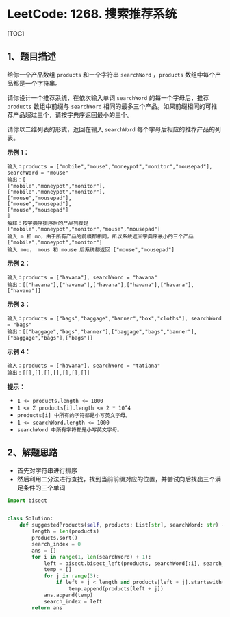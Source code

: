 # LeetCode: 1268. 搜索推荐系统

[TOC]

## 1、题目描述

给你一个产品数组 `products` 和一个字符串 `searchWord` ，`products`  数组中每个产品都是一个字符串。

请你设计一个推荐系统，在依次输入单词 `searchWord` 的每一个字母后，推荐 `products` 数组中前缀与 `searchWord` 相同的最多三个产品。如果前缀相同的可推荐产品超过三个，请按字典序返回最小的三个。

请你以二维列表的形式，返回在输入 `searchWord` 每个字母后相应的推荐产品的列表。

 

**示例 1：**

```
输入：products = ["mobile","mouse","moneypot","monitor","mousepad"], searchWord = "mouse"
输出：[
["mobile","moneypot","monitor"],
["mobile","moneypot","monitor"],
["mouse","mousepad"],
["mouse","mousepad"],
["mouse","mousepad"]
]
解释：按字典序排序后的产品列表是 ["mobile","moneypot","monitor","mouse","mousepad"]
输入 m 和 mo，由于所有产品的前缀都相同，所以系统返回字典序最小的三个产品 ["mobile","moneypot","monitor"]
输入 mou， mous 和 mouse 后系统都返回 ["mouse","mousepad"]
```


**示例 2：**

```
输入：products = ["havana"], searchWord = "havana"
输出：[["havana"],["havana"],["havana"],["havana"],["havana"],["havana"]]
```


**示例 3：**

```
输入：products = ["bags","baggage","banner","box","cloths"], searchWord = "bags"
输出：[["baggage","bags","banner"],["baggage","bags","banner"],["baggage","bags"],["bags"]]
```


**示例 4：**

```
输入：products = ["havana"], searchWord = "tatiana"
输出：[[],[],[],[],[],[],[]]
```

**提示：**

-   `1 <= products.length <= 1000`
-   `1 <= Σ products[i].length <= 2 * 10^4`
-   `products[i] 中所有的字符都是小写英文字母。`
-   `1 <= searchWord.length <= 1000`
-   `searchWord 中所有字符都是小写英文字母。`



## 2、解题思路

-   首先对字符串进行排序
-   然后利用二分法进行查找，找到当前前缀对应的位置，并尝试向后找出三个满足条件的三个单词



```python
import bisect


class Solution:
    def suggestedProducts(self, products: List[str], searchWord: str) -> List[List[str]]:
        length = len(products)
        products.sort()
        search_index = 0
        ans = []
        for i in range(1, len(searchWord) + 1):
            left = bisect.bisect_left(products, searchWord[:i], search_index)
            temp = []
            for j in range(3):
                if left + j < length and products[left + j].startswith(searchWord[:i]):
                    temp.append(products[left + j])
            ans.append(temp)
            search_index = left
        return ans
```

